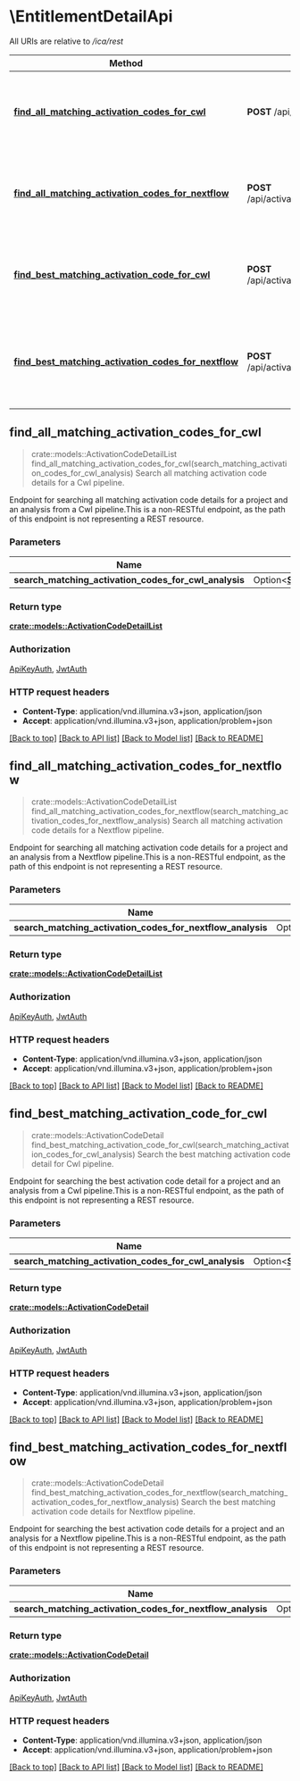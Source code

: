 # \EntitlementDetailApi

All URIs are relative to */ica/rest*

Method | HTTP request | Description
------------- | ------------- | -------------
[**find_all_matching_activation_codes_for_cwl**](EntitlementDetailApi.md#find_all_matching_activation_codes_for_cwl) | **POST** /api/activationCodes:findAllMatchingForCwl | Search all matching activation code details for a Cwl pipeline.
[**find_all_matching_activation_codes_for_nextflow**](EntitlementDetailApi.md#find_all_matching_activation_codes_for_nextflow) | **POST** /api/activationCodes:findAllMatchingForNextflow | Search all matching activation code details for a Nextflow pipeline.
[**find_best_matching_activation_code_for_cwl**](EntitlementDetailApi.md#find_best_matching_activation_code_for_cwl) | **POST** /api/activationCodes:findBestMatchingForCwl | Search the best matching activation code detail for Cwl pipeline.
[**find_best_matching_activation_codes_for_nextflow**](EntitlementDetailApi.md#find_best_matching_activation_codes_for_nextflow) | **POST** /api/activationCodes:findBestMatchingForNextflow | Search the best matching activation code details for Nextflow pipeline.



## find_all_matching_activation_codes_for_cwl

> crate::models::ActivationCodeDetailList find_all_matching_activation_codes_for_cwl(search_matching_activation_codes_for_cwl_analysis)
Search all matching activation code details for a Cwl pipeline.

Endpoint for searching all matching activation code details for a project and an analysis from a Cwl pipeline.This is a non-RESTful endpoint, as the path of this endpoint is not representing a REST resource.

### Parameters


Name | Type | Description  | Required | Notes
------------- | ------------- | ------------- | ------------- | -------------
**search_matching_activation_codes_for_cwl_analysis** | Option<[**SearchMatchingActivationCodesForCwlAnalysis**](SearchMatchingActivationCodesForCwlAnalysis.md)> |  |  |

### Return type

[**crate::models::ActivationCodeDetailList**](ActivationCodeDetailList.md)

### Authorization

[ApiKeyAuth](../README.md#ApiKeyAuth), [JwtAuth](../README.md#JwtAuth)

### HTTP request headers

- **Content-Type**: application/vnd.illumina.v3+json, application/json
- **Accept**: application/vnd.illumina.v3+json, application/problem+json

[[Back to top]](#) [[Back to API list]](../README.md#documentation-for-api-endpoints) [[Back to Model list]](../README.md#documentation-for-models) [[Back to README]](../README.md)


## find_all_matching_activation_codes_for_nextflow

> crate::models::ActivationCodeDetailList find_all_matching_activation_codes_for_nextflow(search_matching_activation_codes_for_nextflow_analysis)
Search all matching activation code details for a Nextflow pipeline.

Endpoint for searching all matching activation code details for a project and an analysis from a Nextflow pipeline.This is a non-RESTful endpoint, as the path of this endpoint is not representing a REST resource.

### Parameters


Name | Type | Description  | Required | Notes
------------- | ------------- | ------------- | ------------- | -------------
**search_matching_activation_codes_for_nextflow_analysis** | Option<[**SearchMatchingActivationCodesForNextflowAnalysis**](SearchMatchingActivationCodesForNextflowAnalysis.md)> |  |  |

### Return type

[**crate::models::ActivationCodeDetailList**](ActivationCodeDetailList.md)

### Authorization

[ApiKeyAuth](../README.md#ApiKeyAuth), [JwtAuth](../README.md#JwtAuth)

### HTTP request headers

- **Content-Type**: application/vnd.illumina.v3+json, application/json
- **Accept**: application/vnd.illumina.v3+json, application/problem+json

[[Back to top]](#) [[Back to API list]](../README.md#documentation-for-api-endpoints) [[Back to Model list]](../README.md#documentation-for-models) [[Back to README]](../README.md)


## find_best_matching_activation_code_for_cwl

> crate::models::ActivationCodeDetail find_best_matching_activation_code_for_cwl(search_matching_activation_codes_for_cwl_analysis)
Search the best matching activation code detail for Cwl pipeline.

Endpoint for searching the best activation code detail for a project and an analysis from a Cwl pipeline.This is a non-RESTful endpoint, as the path of this endpoint is not representing a REST resource.

### Parameters


Name | Type | Description  | Required | Notes
------------- | ------------- | ------------- | ------------- | -------------
**search_matching_activation_codes_for_cwl_analysis** | Option<[**SearchMatchingActivationCodesForCwlAnalysis**](SearchMatchingActivationCodesForCwlAnalysis.md)> |  |  |

### Return type

[**crate::models::ActivationCodeDetail**](ActivationCodeDetail.md)

### Authorization

[ApiKeyAuth](../README.md#ApiKeyAuth), [JwtAuth](../README.md#JwtAuth)

### HTTP request headers

- **Content-Type**: application/vnd.illumina.v3+json, application/json
- **Accept**: application/vnd.illumina.v3+json, application/problem+json

[[Back to top]](#) [[Back to API list]](../README.md#documentation-for-api-endpoints) [[Back to Model list]](../README.md#documentation-for-models) [[Back to README]](../README.md)


## find_best_matching_activation_codes_for_nextflow

> crate::models::ActivationCodeDetail find_best_matching_activation_codes_for_nextflow(search_matching_activation_codes_for_nextflow_analysis)
Search the best matching activation code details for Nextflow pipeline.

Endpoint for searching the best activation code details for a project and an analysis for a Nextflow pipeline.This is a non-RESTful endpoint, as the path of this endpoint is not representing a REST resource.

### Parameters


Name | Type | Description  | Required | Notes
------------- | ------------- | ------------- | ------------- | -------------
**search_matching_activation_codes_for_nextflow_analysis** | Option<[**SearchMatchingActivationCodesForNextflowAnalysis**](SearchMatchingActivationCodesForNextflowAnalysis.md)> |  |  |

### Return type

[**crate::models::ActivationCodeDetail**](ActivationCodeDetail.md)

### Authorization

[ApiKeyAuth](../README.md#ApiKeyAuth), [JwtAuth](../README.md#JwtAuth)

### HTTP request headers

- **Content-Type**: application/vnd.illumina.v3+json, application/json
- **Accept**: application/vnd.illumina.v3+json, application/problem+json

[[Back to top]](#) [[Back to API list]](../README.md#documentation-for-api-endpoints) [[Back to Model list]](../README.md#documentation-for-models) [[Back to README]](../README.md)


